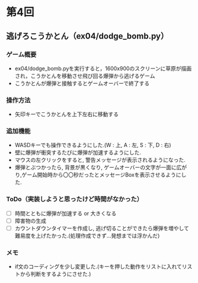 # 第4回
## 逃げろこうかとん（ex04/dodge_bomb.py）
### ゲーム概要
- ex04/dodge_bomb.pyを実行すると，1600x900のスクリーンに草原が描画され，こうかとんを移動させ飛び回る爆弾から逃げるゲーム
- こうかとんが爆弾と接触するとゲームオーバーで終了する
### 操作方法
- 矢印キーでこうかとんを上下左右に移動する
### 追加機能
- WASDキーでも操作できるようにした.(W : 上, A : 左, S : 下, D : 右)
- 壁に爆弾が衝突するたびに爆弾が加速するようにした.
- マウスの左クリックをすると, 警告メッセージが表示されるようになった. 
- 爆弾とぶつかったら, 背景が黒くなり, ゲームオーバーの文字が一面に広がり,ゲーム開始時から〇〇秒だったとメッセージBoxを表示させるようにした.
### ToDo（実装しようと思ったけど時間がなかった）
- [ ] 時間とともに爆弾が加速する or 大きくなる
- [ ] 障害物の生成
- [ ] カウントダウンタイマーを作成し, 逃げ切ることができたら爆弾を増やして難易度を上げたかった.(処理作成できず...発想までは浮かんだ)
### メモ
- if文のコーディングを少し変更した.(キーを押した動作をリストに入れてリストから判断をするようにさせた.)